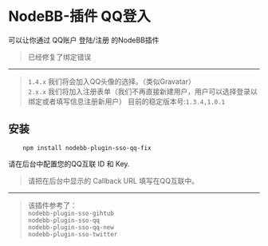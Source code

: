 # NodeBB-插件 QQ登入

可以让你通过 QQ账户 登陆/注册 的NodeBB插件

> 已经修复了绑定错误

-----
> `1.4.x` 我们将会加入QQ头像的选择。（类似Gravatar）  
> `2.x.x` 我们将加入注册表单（我们不再直接新建用户，用户可以选择登录以绑定或者填写信息注册新用户）
目前的稳定版本号:`1.3.4,1.0.1`  

## 安装
```
    npm install nodebb-plugin-sso-qq-fix
```
请在后台中配置您的QQ互联 ID 和 Key.  
> 请把在后台中显示的 Callback URL 填写在QQ互联中。

----
> 该插件参考了：  
> `nodebb-plugin-sso-gihtub`  
> `nodebb-plugin-sso-qq`  
> `nodebb-plugin-sso-qq-new`  
> `nodebb-plugin-sso-twitter`